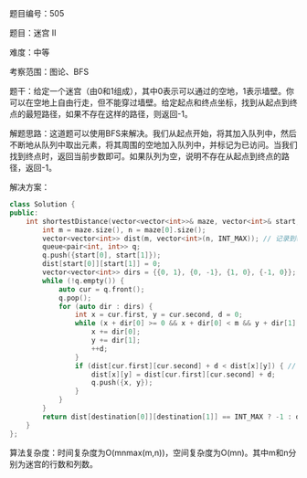 题目编号：505

题目：迷宫 II

难度：中等

考察范围：图论、BFS

题干：给定一个迷宫（由0和1组成），其中0表示可以通过的空地，1表示墙壁。你可以在空地上自由行走，但不能穿过墙壁。给定起点和终点坐标，找到从起点到终点的最短路径，如果不存在这样的路径，则返回-1。

解题思路：这道题可以使用BFS来解决。我们从起点开始，将其加入队列中，然后不断地从队列中取出元素，将其周围的空地加入队列中，并标记为已访问。当我们找到终点时，返回当前步数即可。如果队列为空，说明不存在从起点到终点的路径，返回-1。

解决方案：

```cpp
class Solution {
public:
    int shortestDistance(vector<vector<int>>& maze, vector<int>& start, vector<int>& destination) {
        int m = maze.size(), n = maze[0].size();
        vector<vector<int>> dist(m, vector<int>(n, INT_MAX)); // 记录到每个点的最短距离
        queue<pair<int, int>> q;
        q.push({start[0], start[1]});
        dist[start[0]][start[1]] = 0;
        vector<vector<int>> dirs = {{0, 1}, {0, -1}, {1, 0}, {-1, 0}}; // 上下左右四个方向
        while (!q.empty()) {
            auto cur = q.front();
            q.pop();
            for (auto dir : dirs) {
                int x = cur.first, y = cur.second, d = 0;
                while (x + dir[0] >= 0 && x + dir[0] < m && y + dir[1] >= 0 && y + dir[1] < n && maze[x + dir[0]][y + dir[1]] == 0) {
                    x += dir[0];
                    y += dir[1];
                    ++d;
                }
                if (dist[cur.first][cur.second] + d < dist[x][y]) { // 如果当前路径更短，更新最短距离
                    dist[x][y] = dist[cur.first][cur.second] + d;
                    q.push({x, y});
                }
            }
        }
        return dist[destination[0]][destination[1]] == INT_MAX ? -1 : dist[destination[0]][destination[1]];
    }
};
```

算法复杂度：时间复杂度为O(mnmax(m,n))，空间复杂度为O(mn)。其中m和n分别为迷宫的行数和列数。